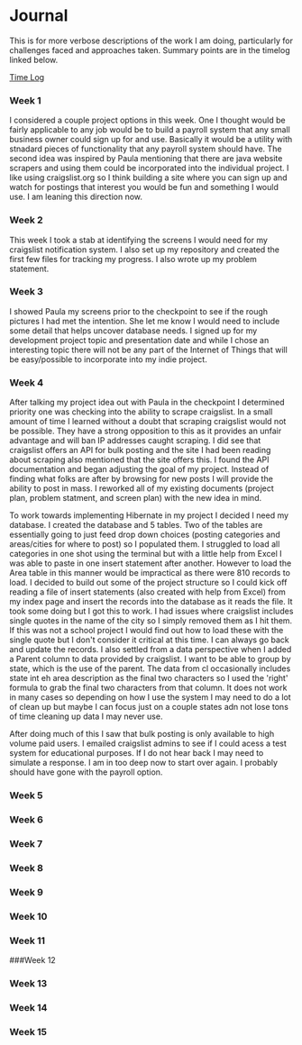 # Journal

This is for more verbose descriptions of the work I am doing, particularly for challenges faced and approaches taken.  Summary points are in the timelog linked below.

[Time Log](TimeLog.md)

### Week 1

I considered a couple project options in this week.  One I thought would be fairly applicable to any job would be to build a payroll system that any small business owner could sign up for and use.  Basically it would be a utility with stnadard pieces of functionality that any payroll system should have.  The second idea was inspired by Paula mentioning that there are java website scrapers and using them could be incorporated into the individual project.  I like using craigslist.org so I think building a site where you can sign up and watch for postings that interest you would be fun and something I would use.  I am leaning this direction now.

### Week 2

This week I took a stab at identifying the screens I would need for my craigslist notification system.  I also set up my repository and created the first few files for tracking my progress.  I also wrote up my problem statement.
  
### Week 3

I showed Paula my screens prior to the checkpoint to see if the rough pictures I had met the intention.  She let me know I would need to include some detail that helps uncover database needs.  I signed up for my development project topic and presentation date and while I chose an interesting topic there will not be any part of the Internet of Things that will be easy/possible to incorporate into my indie project.

### Week 4

After talking my project idea out with Paula in the checkpoint I determined priority one was checking into the ability to scrape craigslist.  In a small amount of time I learned without a doubt that scraping craigslist would not be possible.  They have a strong opposition to this as it provides an unfair advantage and will ban IP addresses caught scraping.  I did see that craigslist offers an API for bulk posting and the site I had been reading about scraping also mentioned that the site offers this.  I found the API documentation and began adjusting the goal of my project.  Instead of finding what folks are after by browsing for new posts I will provide the ability to post in mass.  I reworked all of my existing documents (project plan, problem statment, and screen plan) with the new idea in mind.  

To work towards implementing Hibernate in my project I decided I need my database.  I created the database and 5 tables.  Two of the tables are essentially going to just feed drop down choices (posting categories and areas/cities for where to post) so I populated them. I struggled to load all categories in one shot using the terminal but with a little help from Excel I was able to paste in one insert statement after another.  However to load the Area table in this manner would be impractical as there were 810 records to load.  I decided to build out some of the project structure so I could kick off reading a file of insert statements (also created with help from Excel) from my index page and insert the records into the database as it reads the file.  It took some doing but I got this to work.  I had issues where craigslist includes single quotes in the name of the city so I simply removed them as I hit them.  If this was not a school project I would find out how to load these with the single quote but I don't consider it critical at this time.  I can always go back and update the records.  I also settled from a data perspective when I added a Parent column to data provided by craigslist.  I want to be able to group by state, which is the use of the parent.  The data from cl occasionally includes state int eh area description as the final two characters so I used the 'right' formula to grab the final two characters from that column.  It does not work in many cases so depending on how I use the system I may need to do a lot of clean up but maybe I can focus just on a couple states adn not lose tons of time cleaning up data I may never use.  

After doing much of this I saw that bulk posting is only available to high volume paid users.  I emailed craigslist admins to see if I could acess a test system for educational purposes.  If I do not hear back I may need to simulate a response.  I am in too deep now to start over again.  I probably should have gone with the payroll option.

### Week 5

### Week 6

### Week 7
  
### Week 8

### Week 9

### Week 10

### Week 11

###Week 12

### Week 13

### Week 14

### Week 15

